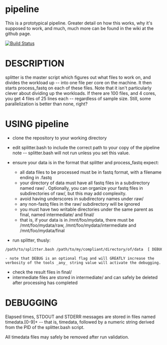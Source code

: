 pipeline
========
This is a prototypical pipeline.  Greater detail on how this works, why it's supposed to work, and much, much more can be found in the wiki at the github page.

[![Build Status](https://travis-ci.org/nmdp-bioinformatics/pipeline.svg?branch=master)](https://travis-ci.org/nmdp-bioinformatics/pipeline)


DESCRIPTION
========
splitter is the master script which figures out what files to work on, and divides the workload up -- into one file per core on the machine.  It then starts process_fastq on each of these files.  Note that it isn't particularly clever about dividing up the workloads.  If there are 100 files, and 4 cores, you get 4 files of 25 lines each -- regardless of sample size.  Still, some parallelization is better than none, right?

USING pipeline
========

 - clone the repository to your working directory
 - edit splitter.bash to include the correct path to your copy of the pipeline
    note -- splitter.bash will not run unless you set this value.
 - ensure your data is in the format that splitter and process_fastq expect:
     - all data files to be processed must be in fastq format, with a filename ending in .fastq
     - your directory of data must have all fastq files in a subdirectory named raw/ .  Optionally, you can organize your fastq files in subdirectories of raw/, but this may add complexity.
     - avoid having underscores in subdirectory names under raw/
     - any non-fastq files in the raw/ subdirectory will be ignored
     - you must have two writable directories under the same parent as final, named intermediate/ and final/
     - that is, if your data is in /mnt/foo/mydata, there must be /mnt/foo/mydata/raw, /mnt/foo/mydata/intermediate and /mnt/foo/mydata/final

 - run splitter, thusly:
```bash
/path/to/splitter.bash /path/to/my/compliant/directory/of/data  [ DEBUG ]
```
    - note that DEBUG is an optional flag and will GREATLY increase the verbosity of the tools _any_ string value will activate the debugging.

  - check the result files in final/
  - intermediate files are stored in intermediate/ and can safely be deleted after processing has completed

DEBUGGING
========
Elapsed times, STDOUT and STDERR messages are stored in files named timedata.[0-9]+ -- that is, timedata, followed by a numeric string derived from the PID of the splitter.bash script. 

All timedata files may safely be removed after  run validation.
